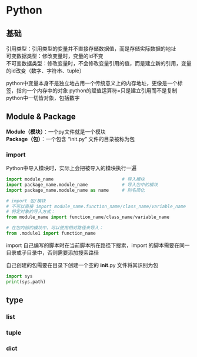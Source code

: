# Python

## 基础

引用类型：引用类型的变量并不直接存储数据值，而是存储实际数据的地址  
可变数据类型：修改变量时，变量的id不变  
不可变数据类型：修改变量时，不会修改变量引用的值，而是建立新的引用，变量的id改变（数字、字符串、tuple）

python中变量本身不是独立地占用一个传统意义上的内存地址，更像是一个标签，指向一个内存中的对象
python的赋值运算符=只是建立引用而不是复制  
python中一切皆对象，包括数字

## Module & Package

**Module（模块）**：一个py文件就是一个模块  
**Package（包）**：一个包含 “init.py” 文件的目录被称为包

### import

Python中导入模块时，实际上会把被导入的模块执行一遍

``` py
import module_name                          # 导入模块
import package_name.module_name             # 导入包中的模块
import package_name.module_name as name     # 别名简化

# import 包/模块
# 不可以直接 import module_name.function_name/class_name/variable_name
# 特定对象的导入方式：
from module_name import function_name/class_name/variable_name

# 在包内部的模块中，可以使用相对路径来导入：
from .module1 import function_name
```

import 自己编写的脚本时在当前脚本所在路径下搜索，import 的脚本需要在同一目录或子目录中，否则需要添加搜索路径

自己创建的包需要在目录下创建一个空的 __init__.py 文件将其识别为包

``` py
import sys
print(sys.path)
```

## type

### list

### tuple

### dict

